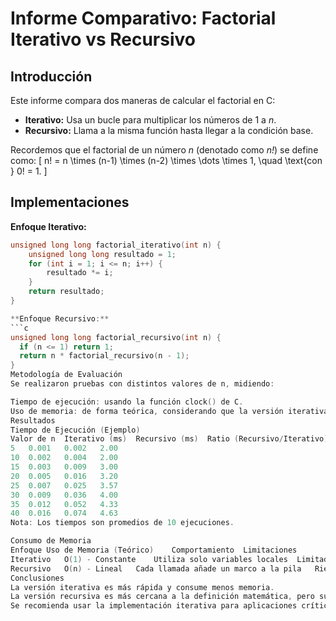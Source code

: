 # Informe Comparativo: Factorial Iterativo vs Recursivo

  ## Introducción

  Este informe compara dos maneras de calcular el factorial en C:  
  - **Iterativo:** Usa un bucle para multiplicar los números de 1 a _n_.  
  - **Recursivo:** Llama a la misma función hasta llegar a la condición base.

  Recordemos que el factorial de un número _n_ (denotado como _n!_) se define como:
  \[
  n! = n \times (n-1) \times (n-2) \times \dots \times 1, \quad \text{con } 0! = 1.
  \]

  ## Implementaciones

  **Enfoque Iterativo:**
  ```c
  unsigned long long factorial_iterativo(int n) {
      unsigned long long resultado = 1;
      for (int i = 1; i <= n; i++) {
          resultado *= i;
      }
      return resultado;
  }

 **Enfoque Recursivo:**
 ```c
unsigned long long factorial_recursivo(int n) {
    if (n <= 1) return 1;
    return n * factorial_recursivo(n - 1);
}
Metodología de Evaluación
Se realizaron pruebas con distintos valores de n, midiendo:

Tiempo de ejecución: usando la función clock() de C.
Uso de memoria: de forma teórica, considerando que la versión iterativa usa memoria constante (O(1)) y la recursiva, memoria proporcional a n (O(n)).
Resultados
Tiempo de Ejecución (Ejemplo)
Valor de n	Iterativo (ms)	Recursivo (ms)	Ratio (Recursivo/Iterativo)
5	0.001	0.002	2.00
10	0.002	0.004	2.00
15	0.003	0.009	3.00
20	0.005	0.016	3.20
25	0.007	0.025	3.57
30	0.009	0.036	4.00
35	0.012	0.052	4.33
40	0.016	0.074	4.63
Nota: Los tiempos son promedios de 10 ejecuciones.

Consumo de Memoria
Enfoque	Uso de Memoria (Teórico)	Comportamiento	Limitaciones
Iterativo	O(1) - Constante	Utiliza solo variables locales	Limitado por el tipo de dato
Recursivo	O(n) - Lineal	Cada llamada añade un marco a la pila	Riesgo de desbordamiento para n altos
Conclusiones
La versión iterativa es más rápida y consume menos memoria.
La versión recursiva es más cercana a la definición matemática, pero su sobrecarga la hace menos práctica para entradas grandes.
Se recomienda usar la implementación iterativa para aplicaciones críticas en rendimiento.

